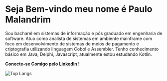 # Seja Bem-vindo meu nome é Paulo Malandrim

Sou bacharel em sistemas de informação e pós graduado em engenharia de software. Atuo como analista de sistemas em ambiente mainframe com foco em desenvolvimento de sistemas de meios de pagamento e criptografia utilizando linguagem Cobol e Assembler. Tenho conhecimento básico em Java, Delphi, Javascript, atualmente estou estudando Kotlin.

**Conecte-se Comigo pelo  [LinkedIn](https://www.linkedin.com/in/paulomalandrim/) !**


![Top Langs](https://github-readme-stats-git-masterrstaa-rickstaa.vercel.app/api/top-langs/?username=paulomalandrim&bg_color=000&border_color=30A3DC&title_color=E94D5F&text_color=FFF)



